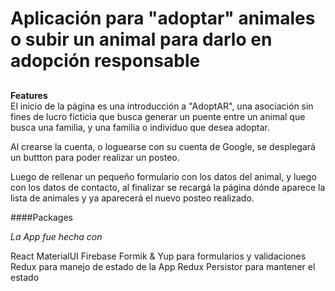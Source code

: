 

# Aplicación para "adoptar" animales o subir un animal para darlo en adopción responsable

##

**Features** <br />
El inicio de la página es una introducción a "AdoptAR", una asociación sin fines de lucro ficticia que busca generar un puente entre un animal que busca una familia, y una familia o individuo que desea adoptar.



Al crearse la cuenta, o loguearse con su cuenta de Google, se desplegará un buttton para poder realizar un posteo.

Luego de rellenar un pequeño formulario con los datos del animal, y luego con los datos de contacto, al finalizar se recargá la página dónde aparece la lista de animales y ya aparecerá el nuevo posteo realizado.

####Packages

*La App fue hecha con*

React
MaterialUI
Firebase
Formik & Yup para formularios y validaciones
Redux para manejo de estado de la App
Redux Persistor para mantener el estado





